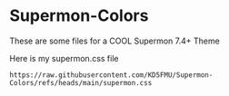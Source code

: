 # Supermon-Colors
These are some files for a COOL Supermon 7.4+ Theme

Here is my supermon.css file
```
https://raw.githubusercontent.com/KD5FMU/Supermon-Colors/refs/heads/main/supermon.css
```
